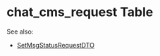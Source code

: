 # chat_cms_request Table 

See also: 
- [SetMsgStatusRequestDTO](https://github.com/alexeysp11/velocipede-utils/blob/main/docs/Models/Business/SocialCommunication/DTOs/SetMsgStatusRequestDTO.md)
